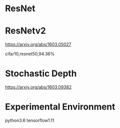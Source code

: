 # ResNet

# ResNetv2
https://arxiv.org/abs/1603.05027  

cifar10,resnet50,94.36%

# Stochastic Depth
https://arxiv.org/abs/1603.09382




# Experimental Environment
python3.6 tensorflow1.11
